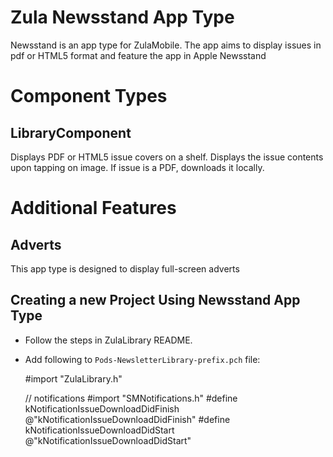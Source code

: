 Zula Newsstand App Type
=======================

Newsstand is an app type for ZulaMobile. The app aims to display 
issues in pdf or HTML5 format and feature the app in Apple Newsstand

Component Types
===============

LibraryComponent
----------------

Displays PDF or HTML5 issue covers on a shelf. Displays the issue contents upon
tapping on image. If issue is a PDF, downloads it locally.

Additional Features
===================

Adverts
-------

This app type is designed to display full-screen adverts

Creating a new Project Using Newsstand App Type
-----------------------------------------------

 * Follow the steps in ZulaLibrary README.
 * Add following to `Pods-NewsletterLibrary-prefix.pch` file:

    #import "ZulaLibrary.h"
    
    // notifications
    #import "SMNotifications.h"
    #define kNotificationIssueDownloadDidFinish @"kNotificationIssueDownloadDidFinish"
    #define kNotificationIssueDownloadDidStart @"kNotificationIssueDownloadDidStart"
